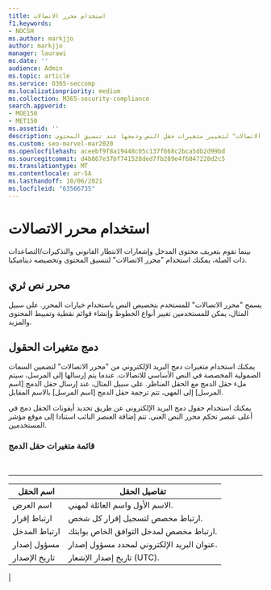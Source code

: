 ```yaml
---
title: استخدام محرر الاتصالات
f1.keywords:
- NOCSH
ms.author: markjjo
author: markjjo
manager: laurawi
ms.date: ''
audience: Admin
ms.topic: article
ms.service: O365-seccomp
ms.localizationpriority: medium
ms.collection: M365-security-compliance
search.appverid:
- MOE150
- MET150
ms.assetid: ''
description: استخدم "محرر الاتصالات" لتغيير متغيرات حقل النص ودمجها عند تنسيق المحتوى.
ms.custom: seo-marvel-mar2020
ms.openlocfilehash: aceebf9f8a19448c05c137f668c2bca5db2d99bd
ms.sourcegitcommit: d4b867e37bf741528ded7fb289e4f6847228d2c5
ms.translationtype: MT
ms.contentlocale: ar-SA
ms.lasthandoff: 10/06/2021
ms.locfileid: "63566735"
---
```

# <a name="use-the-communications-editor"></a>استخدام محرر الاتصالات

بينما تقوم بتعريف محتوى المدخل وإشعارات الانتظار القانوني والتذكيرات/التصاعدات ذات الصلة، يمكنك استخدام "محرر الاتصالات" لتنسيق المحتوى وتخصيصه ديناميكيا.

## <a name="rich-text-editor"></a>محرر نص ثري

يسمح "محرر الاتصالات" للمستخدم بتخصيص النص باستخدام خيارات المحرر. على سبيل المثال، يمكن للمستخدمين تغيير أنواع الخطوط وإنشاء قوائم نقطية وتمييط المحتوى والمزيد.

## <a name="merge-field-variables"></a>دمج متغيرات الحقول

يمكنك استخدام متغيرات دمج البريد الإلكتروني من "محرر الاتصالات" لتضمين السمات الضمولية المخصصة في النص الأساسي للاتصالات. عندما يتم إرسالها إلى المرسل، سيتم ملء حقل الدمج مع الحقل المناظر. على سبيل المثال، عند إرسال حقل الدمج [اسم المرسل] إلى المهى، تتم ترجمة حقل الدمج [اسم المرسل] بالاسم المقابل.

يمكنك استخدام حقول دمج البريد الإلكتروني عن طريق تحديد أيقونات الحقل دمج في أعلى عنصر تحكم محرر النص الغني. تتم إضافة العنصر النائب استنادا إلى موقع مؤشر المستخدمين.

### <a name="list-of-merge-field-variables"></a>قائمة متغيرات حقل الدمج

<br>

****

|اسم الحقل|تفاصيل الحقل|
|---|---|
|اسم العرض|الاسم الأول واسم العائلة لمهني.|
|ارتباط إقرار|ارتباط مخصص لتسجيل إقرار كل شخص.|
|ارتباط المدخل|ارتباط مخصص لمدخل التوافق الخاص بوابتك.|
|مسؤول إصدار|عنوان البريد الإلكتروني لمحدد مسؤول إصدار.|
|تاريخ الإصدار|تاريخ إصدار الإشعار (UTC).|
|
